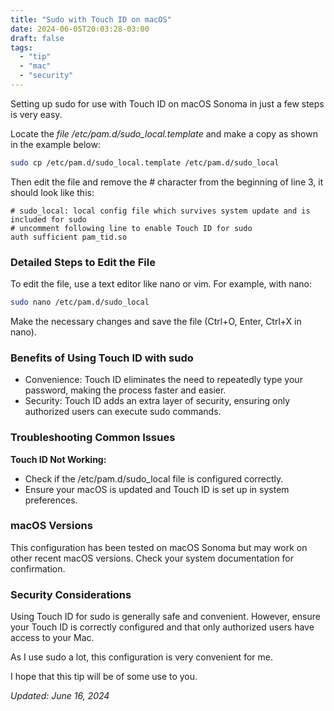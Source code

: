 ```yaml
---
title: "Sudo with Touch ID on macOS"
date: 2024-06-05T20:03:28-03:00
draft: false
tags:
  - "tip"
  - "mac"
  - "security"
---
```


Setting up sudo for use with Touch ID on macOS Sonoma in just a few steps is very easy.

Locate the _file /etc/pam.d/sudo_local.template_ and make a copy as shown in the example below:

```bash
sudo cp /etc/pam.d/sudo_local.template /etc/pam.d/sudo_local
```

Then edit the file and remove the # character from the beginning of line 3, it should look like this:

```text
# sudo_local: local config file which survives system update and is included for sudo
# uncomment following line to enable Touch ID for sudo
auth sufficient pam_tid.so
```

### Detailed Steps to Edit the File
To edit the file, use a text editor like nano or vim. For example, with nano:
```bash
sudo nano /etc/pam.d/sudo_local
```
Make the necessary changes and save the file (Ctrl+O, Enter, Ctrl+X in nano).

### Benefits of Using Touch ID with sudo
* Convenience: Touch ID eliminates the need to repeatedly type your password, making the process faster and easier.
* Security: Touch ID adds an extra layer of security, ensuring only authorized users can execute sudo commands.

### Troubleshooting Common Issues

**Touch ID Not Working:**

* Check if the /etc/pam.d/sudo_local file is configured correctly.
* Ensure your macOS is updated and Touch ID is set up in system preferences.

### macOS Versions
This configuration has been tested on macOS Sonoma but may work on other recent macOS versions. Check your system documentation for confirmation.

### Security Considerations
Using Touch ID for sudo is generally safe and convenient. However, ensure your Touch ID is correctly configured and that only authorized users have access to your Mac.

As I use sudo a lot, this configuration is very convenient for me.

I hope that this tip will be of some use to you.

_Updated: June 16, 2024_